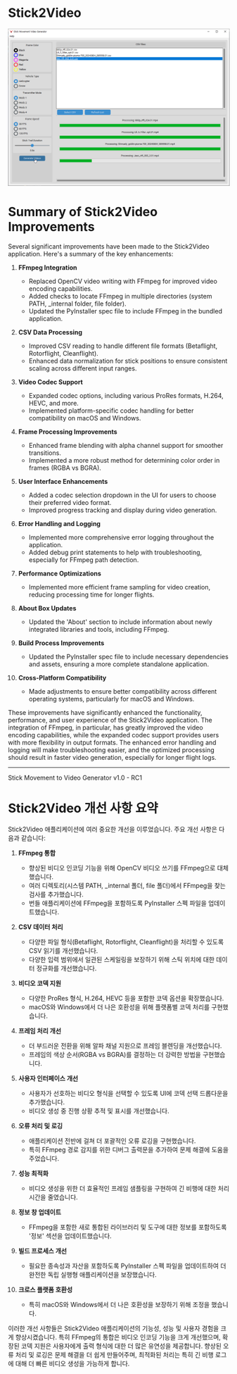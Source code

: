 # Stick2Video

![Screenshot of Stick2Video app](https://github.com/redjacketKR/Stick2Video/raw/main/Stick2Video_vFtLRvsMsY.png)


# Summary of Stick2Video Improvements

Several significant improvements have been made to the Stick2Video application. Here's a summary of the key enhancements:

1. **FFmpeg Integration**
   - Replaced OpenCV video writing with FFmpeg for improved video encoding capabilities.
   - Added checks to locate FFmpeg in multiple directories (system PATH, _internal folder, file folder).
   - Updated the PyInstaller spec file to include FFmpeg in the bundled application.

2. **CSV Data Processing**
   - Improved CSV reading to handle different file formats (Betaflight, Rotorflight, Cleanflight).
   - Enhanced data normalization for stick positions to ensure consistent scaling across different input ranges.

3. **Video Codec Support**
   - Expanded codec options, including various ProRes formats, H.264, HEVC, and more.
   - Implemented platform-specific codec handling for better compatibility on macOS and Windows.

4. **Frame Processing Improvements**
   - Enhanced frame blending with alpha channel support for smoother transitions.
   - Implemented a more robust method for determining color order in frames (RGBA vs BGRA).

5. **User Interface Enhancements**
   - Added a codec selection dropdown in the UI for users to choose their preferred video format.
   - Improved progress tracking and display during video generation.

6. **Error Handling and Logging**
   - Implemented more comprehensive error logging throughout the application.
   - Added debug print statements to help with troubleshooting, especially for FFmpeg path detection.

7. **Performance Optimizations**
   - Implemented more efficient frame sampling for video creation, reducing processing time for longer flights.

8. **About Box Updates**
   - Updated the 'About' section to include information about newly integrated libraries and tools, including FFmpeg.

9. **Build Process Improvements**
   - Updated the PyInstaller spec file to include necessary dependencies and assets, ensuring a more complete standalone application.

10. **Cross-Platform Compatibility**
    - Made adjustments to ensure better compatibility across different operating systems, particularly for macOS and Windows.

These improvements have significantly enhanced the functionality, performance, and user experience of the Stick2Video application. The integration of FFmpeg, in particular, has greatly improved the video encoding capabilities, while the expanded codec support provides users with more flexibility in output formats. The enhanced error handling and logging will make troubleshooting easier, and the optimized processing should result in faster video generation, especially for longer flight logs.

----
Stick Movement to Video Generator v1.0 - RC1

# Stick2Video 개선 사항 요약

Stick2Video 애플리케이션에 여러 중요한 개선을 이루었습니다. 주요 개선 사항은 다음과 같습니다:

1. **FFmpeg 통합**
   - 향상된 비디오 인코딩 기능을 위해 OpenCV 비디오 쓰기를 FFmpeg으로 대체했습니다.
   - 여러 디렉토리(시스템 PATH, _internal 폴더, file 폴더)에서 FFmpeg을 찾는 검사를 추가했습니다.
   - 번들 애플리케이션에 FFmpeg을 포함하도록 PyInstaller 스펙 파일을 업데이트했습니다.

2. **CSV 데이터 처리**
   - 다양한 파일 형식(Betaflight, Rotorflight, Cleanflight)을 처리할 수 있도록 CSV 읽기를 개선했습니다.
   - 다양한 입력 범위에서 일관된 스케일링을 보장하기 위해 스틱 위치에 대한 데이터 정규화를 개선했습니다.

3. **비디오 코덱 지원**
   - 다양한 ProRes 형식, H.264, HEVC 등을 포함한 코덱 옵션을 확장했습니다.
   - macOS와 Windows에서 더 나은 호환성을 위해 플랫폼별 코덱 처리를 구현했습니다.

4. **프레임 처리 개선**
   - 더 부드러운 전환을 위해 알파 채널 지원으로 프레임 블렌딩을 개선했습니다.
   - 프레임의 색상 순서(RGBA vs BGRA)를 결정하는 더 강력한 방법을 구현했습니다.

5. **사용자 인터페이스 개선**
   - 사용자가 선호하는 비디오 형식을 선택할 수 있도록 UI에 코덱 선택 드롭다운을 추가했습니다.
   - 비디오 생성 중 진행 상황 추적 및 표시를 개선했습니다.

6. **오류 처리 및 로깅**
   - 애플리케이션 전반에 걸쳐 더 포괄적인 오류 로깅을 구현했습니다.
   - 특히 FFmpeg 경로 감지를 위한 디버그 출력문을 추가하여 문제 해결에 도움을 주었습니다.

7. **성능 최적화**
   - 비디오 생성을 위한 더 효율적인 프레임 샘플링을 구현하여 긴 비행에 대한 처리 시간을 줄였습니다.

8. **정보 창 업데이트**
   - FFmpeg을 포함한 새로 통합된 라이브러리 및 도구에 대한 정보를 포함하도록 '정보' 섹션을 업데이트했습니다.

9. **빌드 프로세스 개선**
   - 필요한 종속성과 자산을 포함하도록 PyInstaller 스펙 파일을 업데이트하여 더 완전한 독립 실행형 애플리케이션을 보장했습니다.

10. **크로스 플랫폼 호환성**
    - 특히 macOS와 Windows에서 더 나은 호환성을 보장하기 위해 조정을 했습니다.

이러한 개선 사항들은 Stick2Video 애플리케이션의 기능성, 성능 및 사용자 경험을 크게 향상시켰습니다. 특히 FFmpeg의 통합은 비디오 인코딩 기능을 크게 개선했으며, 확장된 코덱 지원은 사용자에게 출력 형식에 대한 더 많은 유연성을 제공합니다. 향상된 오류 처리 및 로깅은 문제 해결을 더 쉽게 만들어주며, 최적화된 처리는 특히 긴 비행 로그에 대해 더 빠른 비디오 생성을 가능하게 합니다.




